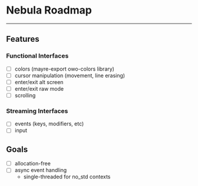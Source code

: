 # Nebula Roadmap
---

## Features

### Functional Interfaces
- [ ] colors (mayre-export owo-colors library)
- [ ] cursor manipulation (movement, line erasing)
- [ ] enter/exit alt screen
- [ ] enter/exit raw mode
- [ ] scrolling

### Streaming Interfaces
- [ ] events (keys, modifiers, etc)
- [ ] input

## Goals
- [ ] allocation-free
- [ ] async event handling
    - single-threaded for no_std contexts
